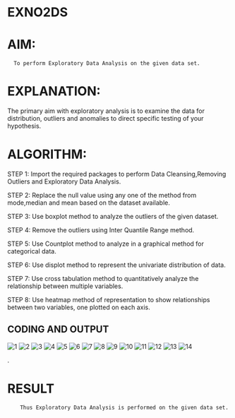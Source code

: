 # EXNO2DS
# AIM:
      To perform Exploratory Data Analysis on the given data set.
      
# EXPLANATION:
  The primary aim with exploratory analysis is to examine the data for distribution, outliers and anomalies to direct specific testing of your hypothesis.
  
# ALGORITHM:
STEP 1: Import the required packages to perform Data Cleansing,Removing Outliers and Exploratory Data Analysis.

STEP 2: Replace the null value using any one of the method from mode,median and mean based on the dataset available.

STEP 3: Use boxplot method to analyze the outliers of the given dataset.

STEP 4: Remove the outliers using Inter Quantile Range method.

STEP 5: Use Countplot method to analyze in a graphical method for categorical data.

STEP 6: Use displot method to represent the univariate distribution of data.

STEP 7: Use cross tabulation method to quantitatively analyze the relationship between multiple variables.

STEP 8: Use heatmap method of representation to show relationships between two variables, one plotted on each axis.

## CODING AND OUTPUT
![1](https://github.com/user-attachments/assets/50709522-3e94-48ba-8dee-f283fb52cc03)
![2](https://github.com/user-attachments/assets/b536d385-990a-4380-bc92-5a30a05d0486)
![3](https://github.com/user-attachments/assets/cf8c7355-497d-41ed-aa19-1ef3cdbbb2df)
![4](https://github.com/user-attachments/assets/69adef9c-f702-42a1-ab13-27c9e38b9742)
![5](https://github.com/user-attachments/assets/26a5201e-96db-420c-b02c-259b270983a9)
![6](https://github.com/user-attachments/assets/9afb8971-2c66-43b9-b13f-05bccabd96d0)
![7](https://github.com/user-attachments/assets/2b9da73d-c176-4510-b204-a8dfb158b438)
![8](https://github.com/user-attachments/assets/a22ad5c7-d378-4242-91ad-84ecef467c7b)
![9](https://github.com/user-attachments/assets/6a0b26fd-417c-4f89-b9f2-553ecb95dad3)
![10](https://github.com/user-attachments/assets/636c2b45-689b-4b9a-8690-c9fcbcc378aa)
![11](https://github.com/user-attachments/assets/9718fddc-9fd2-4f49-8288-36b10cc78aa9)
![12](https://github.com/user-attachments/assets/b66e2dec-31bd-45cb-8d55-8583be3d7cbc)
![13](https://github.com/user-attachments/assets/63ce9e79-e66c-4f34-b54c-ee3ea2236436)
![14](https://github.com/user-attachments/assets/d4ab800f-b77d-4f01-8e29-55ac076a3685)




























.
# RESULT
        Thus Exploratory Data Analysis is performed on the given data set.
